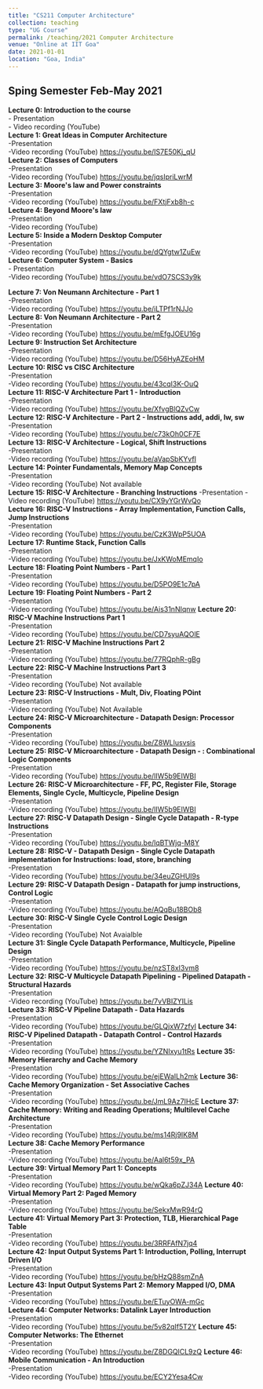 ```yaml
---
title: "CS211 Computer Architecture"
collection: teaching
type: "UG Course"
permalink: /teaching/2021 Computer Architecture
venue: "Online at IIT Goa"
date: 2021-01-01
location: "Goa, India"
---
```



## Sping Semester Feb-May 2021

**Lecture 0: Introduction to the course**    
    - Presentation   
    - Video recording (YouTube)    
**Lecture 1: Great Ideas in Computer Architecture**   
    -Presentation     
    -Video recording (YouTube) <https://youtu.be/IS7E50Kj_qU>  
**Lecture 2: Classes of Computers**    
    -Presentation     
    -Video recording (YouTube) <https://youtu.be/jqsIpriLwrM>    
__Lecture 3: Moore's law and Power constraints__    
    -Presentation       
    -Video recording (YouTube) <https://youtu.be/FXtjFxb8h-c>  
__Lecture 4: Beyond Moore's law__   
    -Presentation        
    -Video recording (YouTube)      
__Lecture 5: Inside a Modern Desktop Computer__   
    -Presentation        
    -Video recording (YouTube)  <https://youtu.be/dQYgtw1ZuEw>   
__Lecture 6: Computer System - Basics__   
    - Presentation        
    -Video recording (YouTube) <https://youtu.be/vdO7SCS3y9k>         
     
__Lecture 7: Von Neumann Architecture - Part 1__     
     -Presentation     
     -Video recording (YouTube) <https://youtu.be/iLTPf1rNJJo>   
__Lecture 8: Von Neumann Architecture - Part 2__     
     -Presentation     
     -Video recording (YouTube) <https://youtu.be/mEfgJOEU16g>   
__Lecture 9: Instruction Set Architecture__   
     -Presentation        
    -Video recording (YouTube)  <https://youtu.be/D56HyAZEoHM>    
__Lecture 10: RISC vs CISC Architecture__   
     -Presentation        
    -Video recording (YouTube)    <https://youtu.be/43cqI3K-OuQ>   
__Lecture 11: RISC-V Architecture Part 1 - Introduction__   
     -Presentation        
    -Video recording (YouTube)   <https://youtu.be/XfvgBlQZvCw>   
__Lecture 12: RISC-V Architecture - Part 2 - Instructions add, addi, lw, sw__   
     -Presentation        
    -Video recording (YouTube)   <https://youtu.be/c73kOh0CF7E>  
__Lecture 13: RISC-V Architecture - Logical, Shift Instructions__   
     -Presentation        
    -Video recording (YouTube) <https://youtu.be/aVapSbKYvfI>  
__Lecture 14: Pointer Fundamentals, Memory Map Concepts__   
     -Presentation        
    -Video recording (YouTube) Not available   
__Lecture 15: RISC-V Architecture - Branching Instructions__
    -Presentation 
    -Video recording (YouTube) <https://youtu.be/CX9yYGrWvQo>  
__Lecture 16: RISC-V Instructions - Array Implementation, Function Calls, Jump Instructions__   
     -Presentation        
    -Video recording (YouTube) <https://youtu.be/CzK3WpP5UOA>  
__Lecture 17: Runtime Stack, Function Calls__   
     -Presentation        
    -Video recording (YouTube) <https://youtu.be/JxKWoMEmqIo>  
__Lecture 18: Floating Point Numbers - Part 1__   
     -Presentation        
    -Video recording (YouTube) <https://youtu.be/D5PO9E1c7pA>  
__Lecture 19: Floating Point Numbers - Part 2__   
     -Presentation        
    -Video recording (YouTube) <https://youtu.be/Ais31nNIqnw> 
__Lecture 20: RISC-V Machine Instructions Part 1__   
     -Presentation        
    -Video recording (YouTube)   <https://youtu.be/CD7syuAQOlE>  
__Lecture 21: RISC-V Machine Instructions Part 2__   
     -Presentation        
    -Video recording (YouTube) <https://youtu.be/77RQphR-gBg>  
__Lecture 22: RISC-V Machine Instructions Part 3__   
     -Presentation        
    -Video recording (YouTube) Not available  
__Lecture 23: RISC-V Instructions - Mult, Div, Floating POint__   
     -Presentation        
    -Video recording (YouTube) Not Available  
__Lecture 24: RISC-V Microarchitecture - Datapath Design: Processor Components__   
     -Presentation        
    -Video recording (YouTube) <https://youtu.be/Z8WLlusvsis>  
__Lecture 25: RISC-V Microarchitecture - Datapath Design - : Combinational Logic Components__   
     -Presentation        
    -Video recording (YouTube) <https://youtu.be/lIW5b9EIWBI>  
__Lecture 26: RISC-V Microarchitecture - FF, PC, Register File, Storage Elements, Single Cycle, Multicycle, Pipeline Design__   
     -Presentation        
    -Video recording (YouTube) <https://youtu.be/lIW5b9EIWBI>  
__Lecture 27: RISC-V Datapath Design - Single Cycle Datapath - R-type Instructions__   
     -Presentation        
    -Video recording (YouTube) <https://youtu.be/lqBTWjq-M8Y>  
__Lecture 28: RISC-V - Datapath Design - Single Cycle Datapath implementation for Instructions: load, store, branching__   
     -Presentation        
    -Video recording (YouTube)  <https://youtu.be/34euZGHUl9s>  
__Lecture 29: RISC-V Datapath Design - Datapath for jump instructions, Control Logic__   
     -Presentation        
    -Video recording (YouTube) <https://youtu.be/AQqBu18BOb8>  
__Lecture 30: RISC-V Single Cycle Control Logic Design__   
     -Presentation        
    -Video recording (YouTube) Not Avaialble  
__Lecture 31: Single Cycle Datapath Performance, Multicycle, Pipeline Design__   
     -Presentation        
    -Video recording (YouTube) <https://youtu.be/nzST8xI3vm8>  
__Lecture 32: RISC-V Multicycle Datapath Pipelining - Pipelined Datapath - Structural Hazards__   
     -Presentation        
    -Video recording (YouTube) <https://youtu.be/7vVBIZYILis>  
__Lecture 33: RISC-V Pipeline Datapath - Data Hazards__   
     -Presentation        
    -Video recording (YouTube) <https://youtu.be/GLQjxW7zfyI>
__Lecture 34: RISC-V Pipelined Datapath - Datapath Control - Control Hazards__   
     -Presentation        
    -Video recording (YouTube)  <https://youtu.be/YZNIxyu1tRs>
__Lecture 35: Memory Hierarchy and Cache Memory__   
     -Presentation        
    -Video recording (YouTube) <https://youtu.be/ejEWaILh2mk>
__Lecture 36: Cache Memory Organization - Set Associative Caches__   
     -Presentation        
    -Video recording (YouTube)   <https://youtu.be/JmL9Az7IHcE>
__Lecture 37: Cache Memory: Writing and Reading Operations; Multilevel Cache Architecture__   
     -Presentation        
    -Video recording (YouTube) <https://youtu.be/ms14Rj9IK8M>  
__Lecture 38: Cache Memory Performance__   
     -Presentation        
    -Video recording (YouTube) <https://youtu.be/Aal6t59x_PA>  
__Lecture 39: Virtual Memory Part 1: Concepts__   
     -Presentation        
    -Video recording (YouTube) <https://youtu.be/wQka6pZJ34A>
__Lecture 40: Virtual Memory Part 2: Paged Memory__   
     -Presentation        
    -Video recording (YouTube) <https://youtu.be/SekxMwR94rQ>  
__Lecture 41: Virtual Memory Part 3: Protection, TLB, Hierarchical Page Table__   
     -Presentation        
    -Video recording (YouTube) <https://youtu.be/3RRFAfN7jq4>  
__Lecture 42: Input Output Systems Part 1: Introduction, Polling, Interrupt Driven I/O__   
     -Presentation        
    -Video recording (YouTube) <https://youtu.be/bHzQ88smZnA>  
__Lecture 43: Input Output Systems Part 2: Memory Mapped I/O, DMA__   
     -Presentation        
    -Video recording (YouTube)  <https://youtu.be/ETuyOWA-mGc>  
__Lecture 44: Computer Networks: Datalink Layer Introduction__   
     -Presentation        
    -Video recording (YouTube)   <https://youtu.be/5v82qIf5T2Y> 
__Lecture 45: Computer Networks: The Ethernet__   
     -Presentation        
    -Video recording (YouTube) <https://youtu.be/Z8DGQlCL9zQ>
__Lecture 46: Mobile Communication - An Introduction__   
     -Presentation        
    -Video recording (YouTube) <https://youtu.be/ECY2Yesa4Cw>  
